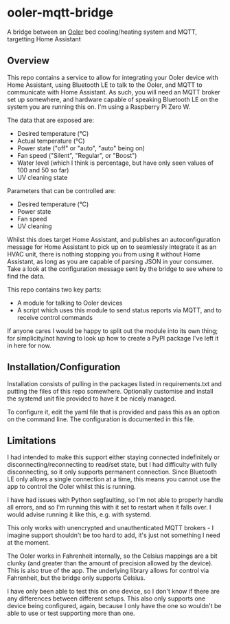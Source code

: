 # ooler-mqtt-bridge
A bridge between an [Ooler](https://chilisleep.co.uk/products/ooler-sleep-system)
bed cooling/heating system and MQTT, targetting Home Assistant

## Overview
This repo contains a service to allow for integrating your Ooler device with
Home Assistant, using Bluetooth LE to talk to the Ooler, and MQTT to
communicate with Home Assistant. As such, you will need an MQTT broker set up
somewhere, and hardware capable of speaking Bluetooth LE on the system you are
running this on. I'm using a Raspberry Pi Zero W.

The data that are exposed are:
 * Desired temperature (°C)
 * Actual temperature (°C)
 * Power state ("off" or "auto", "auto" being on)
 * Fan speed ("Silent", "Regular", or "Boost")
 * Water level (which I think is percentage, but have only seen values of 100 and 50 so far)
 * UV cleaning state

Parameters that can be controlled are:
 * Desired temperature (°C)
 * Power state
 * Fan speed
 * UV cleaning

Whilst this does target Home Assistant, and publishes an autoconfiguration
message for Home Assistant to pick up on to seamlessly integrate it as an HVAC
unit, there is nothing stopping you from using it without Home Assistant, as
long as you are capable of parsing JSON in your consumer. Take a look at the
configuration message sent by the bridge to see where to find the data.

This repo contains two key parts:
 * A module for talking to Ooler devices
 * A script which uses this module to send status reports via MQTT, and to
   receive control commands

If anyone cares I would be happy to split out the module into its own thing;
for simplicity/not having to look up how to create a PyPI package I've left it
in here for now.

## Installation/Configuration
Installation consists of pulling in the packages listed in requirements.txt and
putting the files of this repo somewhere. Optionally customise and install the
systemd unit file provided to have it be nicely managed.

To configure it, edit the yaml file that is provided and pass this as an option
on the command line. The configuration is documented in this file.

## Limitations
I had intended to make this support either staying connected indefinitely or
disconnecting/reconnecting to read/set state, but I had difficulty with fully
disconnecting, so it only supports permanent connection. Since Bluetooth LE 
only allows a single connection at a time, this means you cannot use the app
to control the Ooler whilst this is running.

I have had issues with Python segfaulting, so I'm not able to properly handle
all errors, and so I'm running this with it set to restart when it falls over.
I would advise running it like this, e.g. with systemd.

This only works with unencrypted and unauthenticated MQTT brokers - I imagine
support shouldn't be too hard to add, it's just not something I need at the
moment.

The Ooler works in Fahrenheit internally, so the Celsius mappings are a bit
clunky (and greater than the amount of precision allowed by the device). This
is also true of the app. The underlying library allows for control via
Fahrenheit, but the bridge only supports Celsius.

I have only been able to test this on one device, so I don't know if there are
any differences between different setups. This also only supports one device
being configured, again, because I only have the one so wouldn't be able to use
or test supporting more than one.

